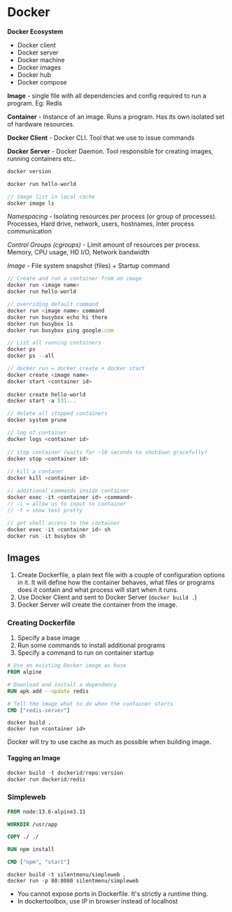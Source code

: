 # Docker

**Docker Ecosystem**

* Docker client
* Docker server
* Docker machine
* Docker images
* Docker hub
* Docker compose

**Image** - single file with all dependencies and config required to run a program. Eg: Redis

**Container** - Instance of an image. Runs a program. Has its own isolated set of hardware resources.

**Docker Client** - Docker CLI. Tool that we use to issue commands

**Docker Server** - Docker Daemon. Tool responsible for creating images, running containers etc..

```javascript
docker version

docker run hello-world

// image list in local cache
docker image ls
```

*Namespacing* - Isolating resources per process (or group of processes). Processes, Hard drive, network, users, hostnames, Inter process communication

*Control Groups (cgroups)* - Limit amount of resources per process. Memory, CPU usage, HD I/O, Network bandwidth

*Image* - File system snapshot (files) + Startup command

```javascript
// Create and run a container from an image
docker run <image name>
docker run hello-world

// overriding default command
docker run <image name> command
docker run busybox echo hi there
docker run busybox ls
docker run busybox ping google.com

// List all running containers
docker ps
docker ps --all
```

```javascript
// docker run = docker create + docker start
docker create <image name>
docker start <container id>
    
docker create hello-world
docker start -a 531...

// delete all stopped containers
docker system prune

// log of container
docker logs <container id>
    
// stop container (waits for ~10 seconds to shutdown gracefully)
docker stop <container id>
    
// kill a contaner
docker kill <container id>
```

```javascript
// additional commands inside container
docker exec -it <container id> <command>
// -i = allow us to input to container
// -t = show text pretty
    
// get shell access to the container
docker exec -it <container id> sh
docker run -it busybox sh
```

## Images

1. Create Dockerfile, a plain text file with a couple of configuration options in it. It will define how the container behaves, what files or programs does it contain and what process will start when it runs.
2. Use Docker Client and sent to Docker Server (```docker build .```)
3. Docker Server will create the container from the image.

### Creating Dockerfile

1. Specify a base image
2. Run some commands to install additional programs
3. Specify a command to run on container startup

```dockerfile
# Use an existing Docker image as base
FROM alpine

# Download and install a dependency
RUN apk add --update redis

# Tell the image what to do when the container starts
CMD ["redis-server"]
```

```
docker build .
docker run <container id>
```

Docker will try to use cache as much as possible when building image.

#### Tagging an Image

```javascript
docker build -t dockerid/repo:version
docker run dockerid/redis
```

### Simpleweb

```Dockerfile
FROM node:13.6-alpine3.11

WORKDIR /usr/app

COPY ./ ./

RUN npm install

CMD ["npm", "start"]
```

```
docker build -t silentmenu/simpleweb .
docker run -p 80:8080 silentmenu/simpleweb
```

* You cannot expose ports in Dockerfile. It's strictly a runtime thing.
* In dockertoolbox, use IP in browser instead of localhost


